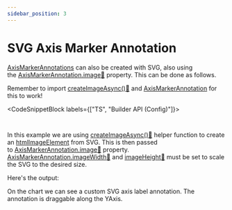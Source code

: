```yaml
---
sidebar_position: 3
---
```


# SVG Axis Marker Annotation

[AxisMarkerAnnotations](/2d-charts/annotations-api/axis-marker-annotation/axis-marker-annotation-overview) can also be created with SVG, also using the [AxisMarkerAnnotation.image:blue_book:](https://www.scichart.com/documentation/js/current/typedoc/classes/axismarkerannotation.html#image) property. This can be done as follows.

Remember to import [createImageAsync():blue_book:](https://www.scichart.com/documentation/js/current/typedoc/index.html#createimageasync) and [AxisMarkerAnnotation](/2d-charts/annotations-api/axis-marker-annotation/axis-marker-annotation-overview) for this to work!

<CodeSnippetBlock labels={["TS", "Builder API (Config)"]}>
```ts {11} showLineNumbers file=./demo.ts start=#region_A_start end=#region_A_end
```
```ts {7,18} showLineNumbers file=./demo.ts start=#region_B_start end=#region_B_end
```
</CodeSnippetBlock>

In this example we are using [createImageAsync():blue_book:](https://www.scichart.com/documentation/js/current/typedoc/index.html#createimageasync) helper function to create an [htmlImageElement](https://developer.mozilla.org/en-US/docs/Web/API/HTMLImageElement) from SVG. This is then passed to [AxisMarkerAnnotation.image:blue_book:](https://www.scichart.com/documentation/js/current/typedoc/classes/axismarkerannotation.html#image) property. [AxisMarkerAnnotation.imageWidth:blue_book:](https://www.scichart.com/documentation/js/current/typedoc/classes/axismarkerannotation.html#imagewidth) and [imageHeight:blue_book:](https://www.scichart.com/documentation/js/current/typedoc/classes/axismarkerannotation.html#imageheight) must be set to scale the SVG to the desired size.

Here's the output: 

<LiveDocSnippet name="./demo" />

On the chart we can see a custom SVG axis label annotation. The annotation is draggable along the YAxis.